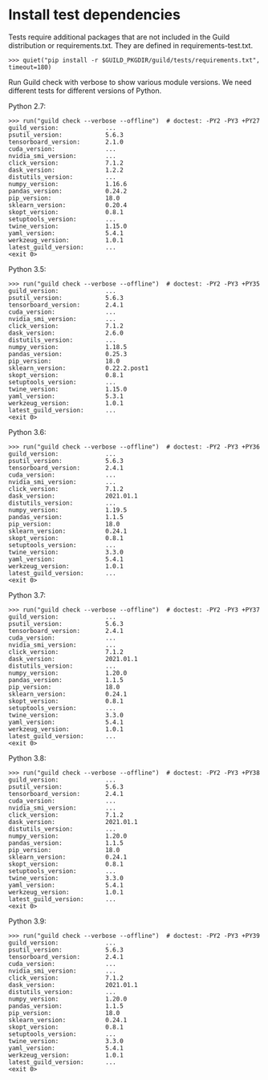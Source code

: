 # Install test dependencies

Tests require additional packages that are not included in the Guild
distribution or requirements.txt. They are defined in
requirements-test.txt.

    >>> quiet("pip install -r $GUILD_PKGDIR/guild/tests/requirements.txt", timeout=180)

Run Guild check with verbose to show various module versions. We need
different tests for different versions of Python.

Python 2.7:

    >>> run("guild check --verbose --offline")  # doctest: -PY2 -PY3 +PY27
    guild_version:             ...
    psutil_version:            5.6.3
    tensorboard_version:       2.1.0
    cuda_version:              ...
    nvidia_smi_version:        ...
    click_version:             7.1.2
    dask_version:              1.2.2
    distutils_version:         ...
    numpy_version:             1.16.6
    pandas_version:            0.24.2
    pip_version:               18.0
    sklearn_version:           0.20.4
    skopt_version:             0.8.1
    setuptools_version:        ...
    twine_version:             1.15.0
    yaml_version:              5.4.1
    werkzeug_version:          1.0.1
    latest_guild_version:      ...
    <exit 0>

Python 3.5:

    >>> run("guild check --verbose --offline")  # doctest: -PY2 -PY3 +PY35
    guild_version:             ...
    psutil_version:            5.6.3
    tensorboard_version:       2.4.1
    cuda_version:              ...
    nvidia_smi_version:        ...
    click_version:             7.1.2
    dask_version:              2.6.0
    distutils_version:         ...
    numpy_version:             1.18.5
    pandas_version:            0.25.3
    pip_version:               18.0
    sklearn_version:           0.22.2.post1
    skopt_version:             0.8.1
    setuptools_version:        ...
    twine_version:             1.15.0
    yaml_version:              5.3.1
    werkzeug_version:          1.0.1
    latest_guild_version:      ...
    <exit 0>

Python 3.6:

    >>> run("guild check --verbose --offline")  # doctest: -PY2 -PY3 +PY36
    guild_version:             ...
    psutil_version:            5.6.3
    tensorboard_version:       2.4.1
    cuda_version:              ...
    nvidia_smi_version:        ...
    click_version:             7.1.2
    dask_version:              2021.01.1
    distutils_version:         ...
    numpy_version:             1.19.5
    pandas_version:            1.1.5
    pip_version:               18.0
    sklearn_version:           0.24.1
    skopt_version:             0.8.1
    setuptools_version:        ...
    twine_version:             3.3.0
    yaml_version:              5.4.1
    werkzeug_version:          1.0.1
    latest_guild_version:      ...
    <exit 0>

Python 3.7:

    >>> run("guild check --verbose --offline")  # doctest: -PY2 -PY3 +PY37
    guild_version:             ...
    psutil_version:            5.6.3
    tensorboard_version:       2.4.1
    cuda_version:              ...
    nvidia_smi_version:        ...
    click_version:             7.1.2
    dask_version:              2021.01.1
    distutils_version:         ...
    numpy_version:             1.20.0
    pandas_version:            1.1.5
    pip_version:               18.0
    sklearn_version:           0.24.1
    skopt_version:             0.8.1
    setuptools_version:        ...
    twine_version:             3.3.0
    yaml_version:              5.4.1
    werkzeug_version:          1.0.1
    latest_guild_version:      ...
    <exit 0>

Python 3.8:

    >>> run("guild check --verbose --offline")  # doctest: -PY2 -PY3 +PY38
    guild_version:             ...
    psutil_version:            5.6.3
    tensorboard_version:       2.4.1
    cuda_version:              ...
    nvidia_smi_version:        ...
    click_version:             7.1.2
    dask_version:              2021.01.1
    distutils_version:         ...
    numpy_version:             1.20.0
    pandas_version:            1.1.5
    pip_version:               18.0
    sklearn_version:           0.24.1
    skopt_version:             0.8.1
    setuptools_version:        ...
    twine_version:             3.3.0
    yaml_version:              5.4.1
    werkzeug_version:          1.0.1
    latest_guild_version:      ...
    <exit 0>

Python 3.9:

    >>> run("guild check --verbose --offline")  # doctest: -PY2 -PY3 +PY39
    guild_version:             ...
    psutil_version:            5.6.3
    tensorboard_version:       2.4.1
    cuda_version:              ...
    nvidia_smi_version:        ...
    click_version:             7.1.2
    dask_version:              2021.01.1
    distutils_version:         ...
    numpy_version:             1.20.0
    pandas_version:            1.1.5
    pip_version:               18.0
    sklearn_version:           0.24.1
    skopt_version:             0.8.1
    setuptools_version:        ...
    twine_version:             3.3.0
    yaml_version:              5.4.1
    werkzeug_version:          1.0.1
    latest_guild_version:      ...
    <exit 0>
